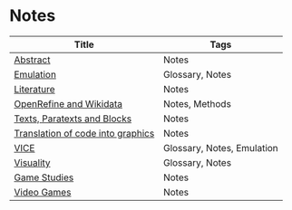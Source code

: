 # Notes

| Title                                                                             | Tags                       |
| --------------------------------------------------------------------------------- | -------------------------- |
| [Abstract](notes/Abstract.md) | Notes                      |
| [Emulation](notes/Emulation.md)                                                 | Glossary, Notes            |
| [Literature](notes/Literature.md)                                               | Notes                      |
| [OpenRefine and Wikidata](notes/OpenRefine%20and%20Wikidata.md)                     | Notes, Methods             |
| [Texts, Paratexts and Blocks](notes/Texts,%20Paratexts%20and%20Blocks.md)             | Notes                      |
| [Translation of code into graphics](notes/Translation%20of%20code%20into%20graphics.md) | Notes                      |
| [VICE](notes/VICE.md)                                                           | Glossary, Notes, Emulation |
| [Visuality](notes/Visuality.md)                                                 | Glossary, Notes            |
| [Game Studies](notes/Game%20Studies.md)                                           | Notes                      |
| [Video Games](notes/Video%20Games.md)                                             | Notes                      |
